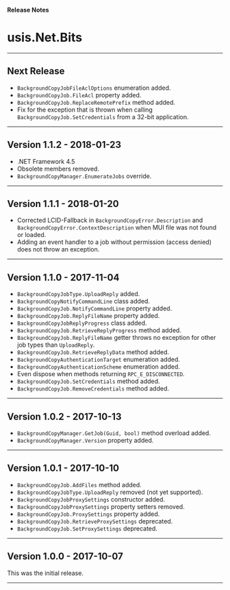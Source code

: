 ﻿**Release Notes**

# usis.Net.Bits

---

## Next Release

- `BackgroundCopyJobFileAclOptions` enumeration added.
- `BackgroundCopyJob.FileAcl` property added.
- `BackgroundCopyJob.ReplaceRemotePrefix` method added.
- Fix for the exception that is thrown when calling `BackgroundCopyJob.SetCredentials` from a 32-bit application.

---

## Version 1.1.2 - 2018-01-23

- .NET Framework 4.5
- Obsolete members removed.
- `BackgroundCopyManager.EnumerateJobs` override.

---

## Version 1.1.1 - 2018-01-20

- Corrected LCID-Fallback in `BackgroundCopyError.Description` and `BackgroundCopyError.ContextDescription` when MUI file was not found or loaded.
- Adding an event handler to a job without permission (access denied) does not throw an exception.

---

## Version 1.1.0 - 2017-11-04

- `BackgroundCopyJobType.UploadReply` added. 
- `BackgroundCopyNotifyCommandLine` class added.
- `BackgroundCopyJob.NotifyCommandLine` property added.
- `BackgroundCopyJob.ReplyFileName` property added.
- `BackgroundCopyJobReplyProgress` class added.
- `BackgroundCopyJob.RetrieveReplyProgress` method added.
- `BackgroundCopyJob.ReplyFileName` getter throws no exception for other job types than `UploadReply`.
- `BackgroundCopyJob.RetrieveReplyData` method added.
- `BackgroundCopyAuthenticationTarget` enumeration added.
- `BackgroundCopyAuthenticationScheme` enumeration added.
- Even dispose when methods returning `RPC_E_DISCONNECTED`.
- `BackgroundCopyJob.SetCredentials` method added.
- `BackgroundCopyJob.RemoveCredentials` method added.

---

## Version 1.0.2 - 2017-10-13

- `BackgroundCopyManager.GetJob(Guid, bool)` method overload added.
- `BackgroundCopyManager.Version` property added.

---

## Version 1.0.1 - 2017-10-10

- `BackgroundCopyJob.AddFiles` method added.
- `BackgroundCopyJobType.UploadReply` removed (not yet supported).
- `BackgroundCopyJobProxySettings` constructor added.
- `BackgroundCopyJobProxySettings` property setters removed.
- `BackgroundCopyJob.ProxySettings` property added.
- `BackgroundCopyJob.RetrieveProxySettings` deprecated.
- `BackgroundCopyJob.SetProxySettings` deprecated.

---

## Version 1.0.0 - 2017-10-07

This was the initial release.

---
